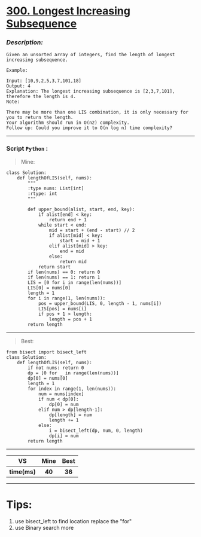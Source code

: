 
#  **[300. Longest Increasing Subsequence](https://leetcode.com/problems/longest-increasing-subsequence/description/ )**

### *Description:*
    Given an unsorted array of integers, find the length of longest increasing subsequence.

    Example:

    Input: [10,9,2,5,3,7,101,18]
    Output: 4 
    Explanation: The longest increasing subsequence is [2,3,7,101], therefore the length is 4. 
    Note:

    There may be more than one LIS combination, it is only necessary for you to return the length.
    Your algorithm should run in O(n2) complexity.
    Follow up: Could you improve it to O(n log n) time complexity?

---


### Script `Python` :

> Mine:
```
class Solution:
    def lengthOfLIS(self, nums):
        """
        :type nums: List[int]
        :rtype: int
        """

        def upper_bound(alist, start, end, key):
            if alist[end] < key:
                return end + 1
            while start < end:
                mid = start + (end - start) // 2
                if alist[mid] < key:
                    start = mid + 1
                elif alist[mid] > key:
                    end = mid
                else:
                    return mid
            return start
        if len(nums) == 0: return 0
        if len(nums) == 1: return 1
        LIS = [0 for i in range(len(nums))]
        LIS[0] = nums[0]
        length = 1
        for i in range(1, len(nums)):
            pos = upper_bound(LIS, 0, length - 1, nums[i])
            LIS[pos] = nums[i]
            if pos + 1 > length:
                length = pos + 1
        return length
```
___

                        
> Best:
```
from bisect import bisect_left
class Solution:
    def lengthOfLIS(self, nums):
        if not nums: return 0
        dp = [0 for _ in range(len(nums))]
        dp[0] = nums[0]
        length = 1
        for index in range(1, len(nums)):
            num = nums[index]
            if num < dp[0]:
                dp[0] = num
            elif num > dp[length-1]:
                dp[length] = num
                length += 1
            else:
                i = bisect_left(dp, num, 0, length)
                dp[i] = num
        return length
```
___
 

<table>
  <tr>
    <th>VS</th>
    <th>Mine</th>
    <th>Best</th>
  </tr>
    <tr>
    <th>time(ms)</th>
    <th>40</th>
    <th>36</th>
<table>

___

# Tips:
1. use bisect_left to find location replace the "for"
2. use Binary search more




        
